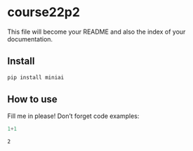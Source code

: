# course22p2

<!-- WARNING: THIS FILE WAS AUTOGENERATED! DO NOT EDIT! -->

This file will become your README and also the index of your
documentation.

## Install

``` sh
pip install miniai
```

## How to use

Fill me in please! Don’t forget code examples:

``` python
1+1
```

    2
